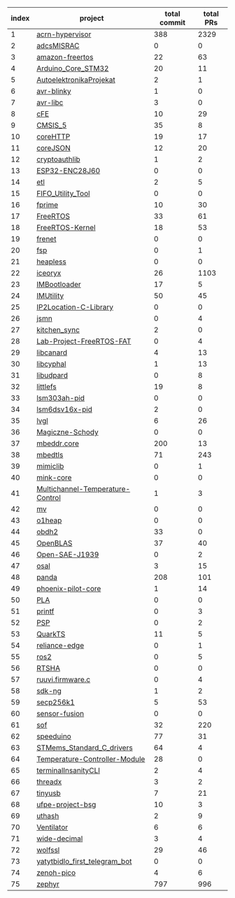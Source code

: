 | index |  project   | total commit | total PRs |
| - |  -   | - | - |
| 1 | [acrn-hypervisor][1] | 388 | 2329 |
| 2 | [adcsMISRAC][2] | 0 | 0 |
| 3 | [amazon-freertos][3] | 22 | 63 |
| 4 | [Arduino_Core_STM32][4] | 20 | 11 |
| 5 | [AutoelektronikaProjekat][5] | 2 | 1 |
| 6 | [avr-blinky][6] | 1 | 0 |
| 7 | [avr-libc][7] | 3 | 0 |
| 8 | [cFE][8] | 10 | 29 |
| 9 | [CMSIS_5][9] | 35 | 8 |
| 10 | [coreHTTP][10] | 19 | 17 |
| 11 | [coreJSON][11] | 12 | 20 |
| 12 | [cryptoauthlib][12] | 1 | 2 |
| 13 | [ESP32-ENC28J60][13] | 0 | 0 |
| 14 | [etl][14] | 2 | 5 |
| 15 | [FIFO_Utility_Tool][15] | 0 | 0 |
| 16 | [fprime][16] | 10 | 30 |
| 17 | [FreeRTOS][17] | 33 | 61 |
| 18 | [FreeRTOS-Kernel][18] | 18 | 53 |
| 19 | [frenet][19] | 0 | 0 |
| 20 | [fsp][20] | 0 | 1 |
| 21 | [heapless][21] | 0 | 0 |
| 22 | [iceoryx][22] | 26 | 1103 |
| 23 | [IMBootloader][23] | 17 | 5 |
| 24 | [IMUtility][24] | 50 | 45 |
| 25 | [IP2Location-C-Library][25] | 0 | 0 |
| 26 | [jsmn][26] | 0 | 4 |
| 27 | [kitchen_sync][27] | 2 | 0 |
| 28 | [Lab-Project-FreeRTOS-FAT][28] | 0 | 4 |
| 29 | [libcanard][29] | 4 | 13 |
| 30 | [libcyphal][30] | 1 | 13 |
| 31 | [libudpard][31] | 0 | 8 |
| 32 | [littlefs][32] | 19 | 8 |
| 33 | [lsm303ah-pid][33] | 0 | 0 |
| 34 | [lsm6dsv16x-pid][34] | 2 | 0 |
| 35 | [lvgl][35] | 6 | 26 |
| 36 | [Magiczne-Schody][36] | 0 | 0 |
| 37 | [mbeddr.core][37] | 200 | 13 |
| 38 | [mbedtls][38] | 71 | 243 |
| 39 | [mimiclib][39] | 0 | 1 |
| 40 | [mink-core][40] | 0 | 0 |
| 41 | [Multichannel-Temperature-Control][41] | 1 | 3 |
| 42 | [mv][42] | 0 | 0 |
| 43 | [o1heap][43] | 0 | 0 |
| 44 | [obdh2][44] | 33 | 0 |
| 45 | [OpenBLAS][45] | 37 | 40 |
| 46 | [Open-SAE-J1939][46] | 0 | 2 |
| 47 | [osal][47] | 3 | 15 |
| 48 | [panda][48] | 208 | 101 |
| 49 | [phoenix-pilot-core][49] | 1 | 14 |
| 50 | [PLA][50] | 0 | 0 |
| 51 | [printf][51] | 0 | 3 |
| 52 | [PSP][52] | 0 | 2 |
| 53 | [QuarkTS][53] | 11 | 5 |
| 54 | [reliance-edge][54] | 0 | 1 |
| 55 | [ros2][55] | 0 | 5 |
| 56 | [RTSHA][56] | 0 | 0 |
| 57 | [ruuvi.firmware.c][57] | 0 | 4 |
| 58 | [sdk-ng][58] | 1 | 2 |
| 59 | [secp256k1][59] | 5 | 53 |
| 60 | [sensor-fusion][60] | 0 | 0 |
| 61 | [sof][61] | 32 | 220 |
| 62 | [speeduino][62] | 77 | 31 |
| 63 | [STMems_Standard_C_drivers][63] | 64 | 4 |
| 64 | [Temperature-Controller-Module][64] | 28 | 0 |
| 65 | [terminalInsanityCLI][65] | 2 | 4 |
| 66 | [threadx][66] | 3 | 2 |
| 67 | [tinyusb][67] | 7 | 21 |
| 68 | [ufpe-project-bsg][68] | 10 | 3 |
| 69 | [uthash][69] | 2 | 9 |
| 70 | [Ventilator][70] | 6 | 6 |
| 71 | [wide-decimal][71] | 3 | 4 |
| 72 | [wolfssl][72] | 29 | 46 |
| 73 | [yatytbidlo_first_telegram_bot][73] | 0 | 0 |
| 74 | [zenoh-pico][74] | 4 | 6 |
| 75 | [zephyr][75] | 797 | 996 |	
											
[1]: https://github.com/projectacrn/acrn-hypervisor
[2]: https://github.com/samvram/adcsMISRAC
[3]: https://github.com/aws/amazon-freertos
[4]: https://github.com/stm32duino/Arduino_Core_STM32
[5]: https://github.com/SladjanaB30/AutoelektronikaProjekat
[6]: https://github.com/khaledmust/avr-blinky
[7]: https://github.com/avrdudes/avr-libc
[8]: https://github.com/nasa/cFE
[9]: https://github.com/ARM-software/CMSIS_5
[10]: https://github.com/FreeRTOS/coreHTTP
[11]: https://github.com/FreeRTOS/coreJSON
[12]: https://github.com/MicrochipTech/cryptoauthlib
[13]: https://github.com/tobozo/ESP32-ENC28J60
[14]: https://github.com/ETLCPP/etl
[15]: https://github.com/STMicroelectronics/FIFO_Utility_Tool
[16]: https://github.com/nasa/fprime
[17]: https://github.com/FreeRTOS/FreeRTOS
[18]: https://github.com/FreeRTOS/FreeRTOS-Kernel
[19]: https://github.com/fjp/frenet
[20]: https://github.com/renesas/fsp
[21]: https://github.com/mlutken/heapless
[22]: https://github.com/eclipse-iceoryx/iceoryx
[23]: https://github.com/IMProject/IMBootloader
[24]: https://github.com/IMProject/IMUtility
[25]: https://github.com/chrislim2888/IP2Location-C-Library
[26]: https://github.com/zserge/jsmn
[27]: https://github.com/willbryant/kitchen_sync
[28]: https://github.com/FreeRTOS/Lab-Project-FreeRTOS-FAT
[29]: https://github.com/OpenCyphal/libcanard
[30]: https://github.com/OpenCyphal-Garage/libcyphal
[31]: https://github.com/OpenCyphal/libudpard
[32]: https://github.com/littlefs-project/littlefs
[33]: https://github.com/STMicroelectronics/lsm303ah-pid
[34]: https://github.com/STMicroelectronics/lsm6dsv16x-pid
[35]: https://github.com/lvgl/lvgl
[36]: https://github.com/malgorzatagora/Magiczne-Schody
[37]: https://github.com/mbeddr/mbeddr.core
[38]: https://github.com/Mbed-TLS/mbedtls
[39]: https://github.com/tkashi-github/mimiclib
[40]: https://github.com/link-mink/mink-core
[41]: https://github.com/Niuslar/Multichannel-Temperature-Control
[42]: https://github.com/singpolyma/mv
[43]: https://github.com/pavel-kirienko/o1heap
[44]: https://github.com/spacelab-ufsc/obdh2
[45]: https://github.com/OpenMathLib/OpenBLAS
[46]: https://github.com/DanielMartensson/Open-SAE-J1939
[47]: https://github.com/nasa/osal
[48]: https://github.com/commaai/panda
[49]: https://github.com/phoenix-pilot/phoenix-pilot-core
[50]: https://github.com/JBPennington/PLA
[51]: https://github.com/eyalroz/printf
[52]: https://github.com/nasa/PSP
[53]: https://github.com/kmilo17pet/QuarkTS
[54]: https://github.com/tuxera/reliance-edge
[55]: https://github.com/ros2/ros2
[56]: https://github.com/borisRadonic/RTSHA
[57]: https://github.com/ruuvi/ruuvi.firmware.c
[58]: https://github.com/zephyrproject-rtos/sdk-ng
[59]: https://github.com/bitcoin-core/secp256k1
[60]: https://github.com/ser94mor/sensor-fusion
[61]: https://github.com/thesofproject/sof
[62]: https://github.com/noisymime/speeduino
[63]: https://github.com/STMicroelectronics/STMems_Standard_C_drivers
[64]: https://github.com/Abdullah-Alrefaey/Temperature-Controller-Module
[65]: https://github.com/ongakken/terminalInsanityCLI
[66]: https://github.com/azure-rtos/threadx
[67]: https://github.com/hathach/tinyusb
[68]: https://github.com/akafael/ufpe-project-bsg
[69]: https://github.com/troydhanson/uthash
[70]: https://github.com/RespiraWorks/Ventilator
[71]: https://github.com/ckormanyos/wide-decimal
[72]: https://github.com/wolfSSL/wolfssl
[73]: https://github.com/lurkydismal/yatytbidlo_first_telegram_bot
[74]: https://github.com/eclipse-zenoh/zenoh-pico
[75]: https://github.com/zephyrproject-rtos/zephyr
